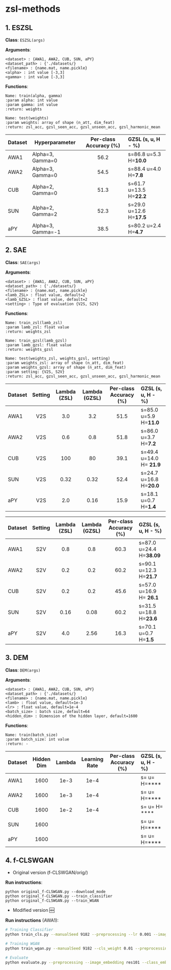 # zsl-methods

## 1. **ESZSL**

**Class**: `ESZSL(args)`

**Arguments**:
```
<dataset> : {AWA1, AWA2, CUB, SUN, aPY}
<dataset_path> : {'./datasets/}
<filename> : {name.mat, name.pickle}
<alpha> : int value [-3,3] 
<gamma> : int value [-3,3]
```

**Functions**:

```
Name: train(alpha, gamma) 
:param alpha: int value
:param gamma: int value
:return: weights
```
```
Name: test(weights)
:param weights: array of shape (n_att, dim_feat)
:return: zsl_acc, gzsl_seen_acc, gzsl_unseen_acc, gzsl_harmonic_mean
```

| Dataset | Hyperparameter | Per-class Accuracy (%) | GZSL (s, u, H - %) |
| ----------- | ----------- | :------------: | :------------- |
| AWA1 | Alpha=3, Gamma=0 | 56.2 | s=86.8   u=5.3  H=**10.0** |
| AWA2 | Alpha=3, Gamma=0 | 54.5 | s=88.4   u=4.0   H=**7.8** |
| CUB | Alpha=2, Gamma=0 | 51.3 | s=61.7    u=13.5  H=**22.2** |
| SUN | Alpha=2, Gamma=2 | 52.3 | s=29.0    u=12.6  H=**17.5** |
| aPY | Alpha=3, Gamma=-1 | 38.5 | s=80.2   u=2.4   H=**4.7** |

## 2. **SAE**

**Class**: `SAE(args)`

**Arguments**:
```
<dataset> : {AWA1, AWA2, CUB, SUN, aPY}
<dataset_path> : {'./datasets/}
<filename> : {name.mat, name.pickle}
<lamb_ZSL> : float value, default=2
<lamb_GZSL> : float value, default=2
<setting> : Type of evaluation {V2S, S2V}
```

**Functions**:

```
Name: train_zsl(lamb_zsl) 
:param lamb_zsl: float value
:return: weights_zsl
```
```
Name: train_gzsl(lamb_gzsl) 
:param lamb_gzsl: float value
:return: weights_gzsl
```
```
Name: test(weights_zsl, weights_gzsl, setting)
:param weights_zsl: array of shape (n_att, dim_feat)
:param weights_gzsl: array of shape (n_att, dim_feat)
:param setting: {V2S, S2V}
:return: zsl_acc, gzsl_seen_acc, gzsl_unseen_acc, gzsl_harmonic_mean
```

| Dataset | Setting | Lambda (ZSL) | Lambda (GZSL) | Per-class Accuracy (%) | GZSL (s, u, H - %) |
| ------- | :------:| :----------: | :-----------: | :--------------------: | :---------------- |
| AWA1    |   V2S   |  3.0   |  3.2  | 51.5   | s=85.0  u=5.9   H=**11.0**
| AWA2    |   V2S   |  0.6   |  0.8  | 51.8 | s=86.0    u=3.7   H=**7.2**
| CUB     |   V2S   |  100   |  80   | 39.1 | s=49.4 u=14.0    H= **21.9**
| SUN     |   V2S   |  0.32  |  0.32 | 52.4 | s=24.7    u=16.8  H=**20.0**
| aPY     |   V2S   |  2.0   |  0.16 | 15.9 | s=18.1    u=0.7  H=**1.4**

| Dataset | Setting | Lambda (ZSL) | Lambda (GZSL) | Per-class Accuracy (%) | GZSL (s, u, H - %) |
| ------- | :------:| :----------: | :-----------: | :--------------------: | :---------------- |
| AWA1    |   S2V   |  0.8   |  0.8  |  60.3  | s=87.0  u=24.4   H=**38.09**
| AWA2    |   S2V   |  0.2   |  0.2  | 60.2 | s=90.1    u=12.3   H=**21.7**
| CUB     |   S2V   |  0.2   |  0.2   | 45.6 | s=57.0 u=16.9    H= **26.1**
| SUN     |   S2V   |  0.16  |  0.08 | 60.2 | s=31.5    u=18.8  H=**23.6**
| aPY     |   S2V   |  4.0   |  2.56 | 16.3 | s=70.1    u=0.7  H=**1.5**

## 3. **DEM**

**Class**: `DEM(args)`

**Arguments**:
```
<dataset> : {AWA1, AWA2, CUB, SUN, aPY}
<dataset_path> : {'./datasets/}
<filename> : {name.mat, name.pickle}
<lamb> : float value, default=1e-3
<lr> : float value, default=1e-4
<batch_size> : batch size, default=64
<hidden_dim> : Dimension of the hidden layer, default=1600
```

**Functions**:

```
Name: train(batch_size) 
:param batch_size: int value
:return: -
```


| Dataset | Hidden Dim | Lambda | Learning Rate | Per-class Accuracy (%) | GZSL (s, u, H - %) |
| ------- | :------:| :----------: | :-----------: | :--------------------: | :---------------- |
| AWA1    |   1600   |  1e-3   |  1e-4 |  | s=  u=   H=****
| AWA2    |   1600   |  1e-3   |  1e-4 |  | s=    u=   H=****
| CUB     |   1600   |  1e-2   |  1e-4 |  | s= u=    H= ****
| SUN     |   1600   |        |   |  | s=    u=  H=****
| aPY     |   1600   |    |   |  | s=    u=  H=****

## 4. f-CLSWGAN

* Original version (f-CLSWGAN/orig/)

**Run instructions**:
```
python original_f-CLSWGAN.py --download_mode
python original_f-CLSWGAN.py --train_classifier
python original_f-CLSWGAN.py --train_WGAN
```

* Modified version :new:

**Run instructions** (AWA1):
```bash
# Training Classifier
python train_cls.py --manualSeed 9182 --preprocessing --lr 0.001 --image_embedding res101 --class_embedding att --nepoch 50 --dataset AWA1 --batch_size 100 --attSize 85 --resSize 2048 --modeldir 'models_classifier' --logdir 'logs_classifier' --dataroot '../datasets'

# Training WGAN
python train_wgan.py --manualSeed 9182 --cls_weight 0.01 --preprocessing --val_every 1 --lr 0.00001 --image_embedding res101 --class_embedding att --netG_name MLP_G --netD_name MLP_CRITIC --nepoch 30 --syn_num 300 --ngh 4096 --ndh 4096 --lambda1 10 --critic_iter 5 --dataset AWA1 --batch_size 64 --nz 85 --attSize 85 --resSize 2048 --modeldir 'models_awa' --logdir 'logs_awa' --dataroot '../datasets' --classifier_modeldir 'models_classifier'  --classifier_checkpoint 49 

# Evaluate
python evaluate.py --preprocessing --image_embedding res101 --class_embedding att --syn_num 300 --dataset AWA1 --batch_size 64 --dataroot '../datasets' --nclasses_all 50 --gzsl
```
